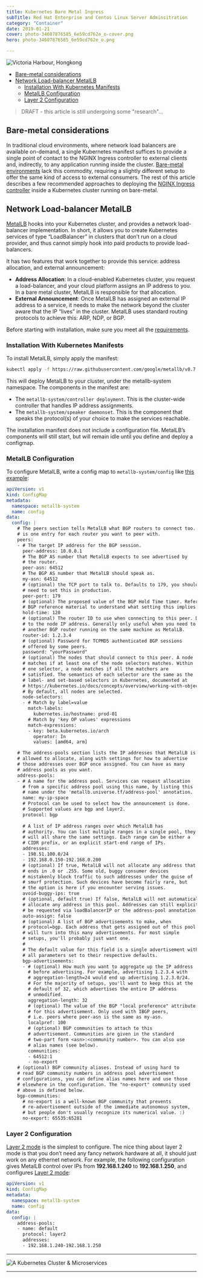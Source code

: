 ```yaml
---
title: Kubernetes Bare Metal Ingress
subTitle: Red Hat Enterprise and Centos Linux Server Adminsitration
category: "Container"
date: 2019-01-21
cover: photo-34607876585_6e59cd762e_o-cover.png
hero: photo-34607876585_6e59cd762e_o.png

---
```


![Victoria Harbour, Hongkong](./photo-34607876585_6e59cd762e_o.png)


<!-- TOC -->

- [Bare-metal considerations](#bare-metal-considerations)
- [Network Load-balancer MetalLB](#network-load-balancer-metallb)
  - [Installation With Kubernetes Manifests](#installation-with-kubernetes-manifests)
  - [MetalLB Configuration](#metallb-configuration)
  - [Layer 2 Configuration](#layer-2-configuration)

<!-- /TOC -->

> DRAFT - this article is still undergoing some "research"...



## Bare-metal considerations

In traditional cloud environments, where network load balancers are available on-demand, a single Kubernetes manifest suffices to provide a single point of contact to the NGINX Ingress controller to external clients and, indirectly, to any application running inside the cluster. [Bare-metal environments](https://kubernetes.github.io/ingress-nginx/deploy/baremetal/) lack this commodity, requiring a slightly different setup to offer the same kind of access to external consumers. The rest of this article describes a few recommended approaches to deploying the [NGINX Ingress controller](https://github.com/kubernetes/ingress-nginx) inside a Kubernetes cluster running on bare-metal.



## Network Load-balancer MetalLB

[MetalLB](https://metallb.universe.tf/concepts/) hooks into your Kubernetes cluster, and provides a network load-balancer implementation. In short, it allows you to create Kubernetes services of type “LoadBalancer” in clusters that don’t run on a cloud provider, and thus cannot simply hook into paid products to provide load-balancers.

It has two features that work together to provide this service: address allocation, and external announcement:

* __Address Allocation__: In a cloud-enabled Kubernetes cluster, you request a load-balancer, and your cloud platform assigns an IP address to you. In a bare metal cluster, MetalLB is responsible for that allocation.
* __External Announcement__: Once MetalLB has assigned an external IP address to a service, it needs to make the network beyond the cluster aware that the IP “lives” in the cluster. MetalLB uses standard routing protocols to achieve this: ARP, NDP, or BGP.


Before starting with installation, make sure you meet all the [requirements](https://metallb.universe.tf/#requirements).



### Installation With Kubernetes Manifests

To install MetalLB, simply apply the manifest:


```bash
kubectl apply -f https://raw.githubusercontent.com/google/metallb/v0.7.3/manifests/metallb.yaml
```


This will deploy MetalLB to your cluster, under the metallb-system namespace. The components in the manifest are:

* The `metallb-system/controller deployment`. This is the cluster-wide controller that handles IP address assignments.
* The `metallb-system/speaker daemonset`. This is the component that speaks the protocol(s) of your choice to make the services reachable.


The installation manifest does not include a configuration file. MetalLB’s components will still start, but will remain idle until you define and deploy a configmap.


### MetalLB Configuration

To configure MetalLB, write a config map to `metallb-system/config` like [this example](https://raw.githubusercontent.com/google/metallb/v0.7.3/manifests/example-config.yaml):


```yaml
apiVersion: v1
kind: ConfigMap
metadata:
  namespace: metallb-system
  name: config
data:
  config: |
    # The peers section tells MetalLB what BGP routers to connect too. There
    # is one entry for each router you want to peer with.
    peers:
    - # The target IP address for the BGP session.
      peer-address: 10.0.0.1
      # The BGP AS number that MetalLB expects to see advertised by
      # the router.
      peer-asn: 64512
      # The BGP AS number that MetalLB should speak as.
      my-asn: 64512
      # (optional) the TCP port to talk to. Defaults to 179, you shouldn't
      # need to set this in production.
      peer-port: 179
      # (optional) The proposed value of the BGP Hold Time timer. Refer to
      # BGP reference material to understand what setting this implies.
      hold-time: 120
      # (optional) The router ID to use when connecting to this peer. Defaults
      # to the node IP address. Generally only useful when you need to peer with
      # another BGP router running on the same machine as MetalLB.
      router-id: 1.2.3.4
      # (optional) Password for TCPMD5 authenticated BGP sessions
      # offered by some peers.
      password: "yourPassword"
      # (optional) The nodes that should connect to this peer. A node
      # matches if at least one of the node selectors matches. Within
      # one selector, a node matches if all the matchers are
      # satisfied. The semantics of each selector are the same as the
      # label- and set-based selectors in Kubernetes, documented at
      # https://kubernetes.io/docs/concepts/overview/working-with-objects/labels/.
      # By default, all nodes are selected.
      node-selectors:
      - # Match by label=value
        match-labels:
          kubernetes.io/hostname: prod-01
        # Match by 'key OP values' expressions
        match-expressions:
        - key: beta.kubernetes.io/arch
          operator: In
          values: [amd64, arm]

    # The address-pools section lists the IP addresses that MetalLB is
    # allowed to allocate, along with settings for how to advertise
    # those addresses over BGP once assigned. You can have as many
    # address pools as you want.
    address-pools:
    - # A name for the address pool. Services can request allocation
      # from a specific address pool using this name, by listing this
      # name under the 'metallb.universe.tf/address-pool' annotation.
      name: my-ip-space
      # Protocol can be used to select how the announcement is done.
      # Supported values are bgp and layer2.
      protocol: bgp
      
      # A list of IP address ranges over which MetalLB has
      # authority. You can list multiple ranges in a single pool, they
      # will all share the same settings. Each range can be either a
      # CIDR prefix, or an explicit start-end range of IPs.
      addresses:
      - 198.51.100.0/24
      - 192.168.0.150-192.168.0.200
      # (optional) If true, MetalLB will not allocate any address that
      # ends in .0 or .255. Some old, buggy consumer devices
      # mistakenly block traffic to such addresses under the guise of
      # smurf protection. Such devices have become fairly rare, but
      # the option is here if you encounter serving issues.
      avoid-buggy-ips: true
      # (optional, default true) If false, MetalLB will not automatically
      # allocate any address in this pool. Addresses can still explicitly
      # be requested via loadBalancerIP or the address-pool annotation.
      auto-assign: false
      # (optional) A list of BGP advertisements to make, when
      # protocol=bgp. Each address that gets assigned out of this pool
      # will turn into this many advertisements. For most simple
      # setups, you'll probably just want one.
      #
      # The default value for this field is a single advertisement with
      # all parameters set to their respective defaults.
      bgp-advertisements:
      - # (optional) How much you want to aggregate up the IP address
        # before advertising. For example, advertising 1.2.3.4 with
        # aggregation-length=24 would end up advertising 1.2.3.0/24.
        # For the majority of setups, you'll want to keep this at the
        # default of 32, which advertises the entire IP address
        # unmodified.
        aggregation-length: 32
        # (optional) The value of the BGP "local preference" attribute
        # for this advertisement. Only used with IBGP peers,
        # i.e. peers where peer-asn is the same as my-asn.
        localpref: 100
        # (optional) BGP communities to attach to this
        # advertisement. Communities are given in the standard
        # two-part form <asn>:<community number>. You can also use
        # alias names (see below).
        communities:
        - 64512:1
        - no-export
    # (optional) BGP community aliases. Instead of using hard to
    # read BGP community numbers in address pool advertisement
    # configurations, you can define alias names here and use those
    # elsewhere in the configuration. The "no-export" community used
    # above is defined below.
    bgp-communities:
      # no-export is a well-known BGP community that prevents
      # re-advertisement outside of the immediate autonomous system,
      # but people don't usually recognize its numerical value. :)
      no-export: 65535:65281
```


### Layer 2 Configuration

[Layer 2 mode](https://metallb.universe.tf/tutorial/layer2/) is the simplest to configure. The nice thing about layer 2 mode is that you don’t need any fancy network hardware at all, it should just work on any ethernet network. For example, the following configuration gives MetalLB control over IPs from __192.168.1.240__ to __192.168.1.250__, and configures [Layer 2 mode](https://metallb.universe.tf/configuration/#layer-2-configuration):


```yaml
apiVersion: v1
kind: ConfigMap
metadata:
  namespace: metallb-system
  name: config
data:
  config: |
    address-pools:
    - name: default
      protocol: layer2
      addresses:
      - 192.168.1.240-192.168.1.250
```


















---

![A Kubernetes Cluster & Microservices](./kubernetes_logging_04.png)

---